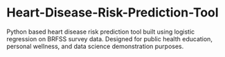 # Heart-Disease-Risk-Prediction-Tool
Python based heart disease risk prediction tool built using logistic regression on BRFSS survey data. Designed for public health education, personal wellness, and data science demonstration purposes.
